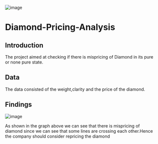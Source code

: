 ![image](https://user-images.githubusercontent.com/85990318/220851494-ba9dd751-70bd-4f12-a9ef-1b6e9495e2c6.png)

# Diamond-Pricing-Analysis

## Introduction
The project aimed at checking if there is mispricing of Diamond in its pure or none pure state.

## Data
The data consisted of the weight,clarity and the price of the diamond.

## Findings

![image](https://user-images.githubusercontent.com/85990318/220851226-75916789-1d98-4ea4-ad87-3a85382ab345.png)
 
 As shown in the graph above we can see that there is mispricing of diamond since we can see that some lines are crossing each other.Hence the company should consider repricing the diamond
